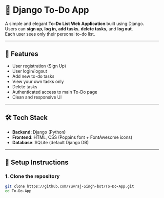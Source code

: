 # 📝 Django To-Do App

A simple and elegant **To-Do List Web Application** built using Django.  
Users can **sign up**, **log in**, **add tasks**, **delete tasks**, and **log out**.  
Each user sees only their personal to-do list.

---

## 🚀 Features

- User registration (Sign Up)
- User login/logout
- Add new to-do tasks
- View your own tasks only
- Delete tasks
- Authenticated access to main To-Do page
- Clean and responsive UI

---

## 🛠️ Tech Stack

- **Backend**: Django (Python)
- **Frontend**: HTML, CSS (Poppins font + FontAwesome icons)
- **Database**: SQLite (default Django DB)

---

## 🔧 Setup Instructions

### 1. Clone the repository

```bash
git clone https://github.com/Yuvraj-Singh-bot/To-Do-App.git
cd To-Do-App
